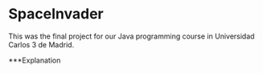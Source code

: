 # SpaceInvader
This was the final project for our Java programming course in Universidad Carlos 3 de Madrid. 

***Explanation
